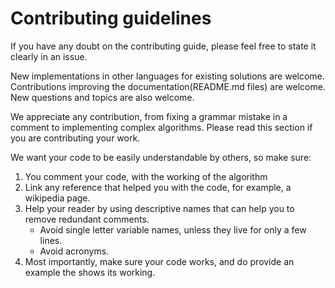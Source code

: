 # Contributing guidelines

If you have any doubt on the contributing guide, please feel free to state it clearly in an issue.  

New implementations in other languages for existing solutions are welcome.  
Contributions improving the documentation(README.md files) are welcome.  
New questions and topics are also welcome.  


We appreciate any contribution, from fixing a grammar mistake in a comment to implementing complex algorithms.
Please read this section if you are contributing your work.

We want your code to be easily understandable by others, so make sure:
1. You comment your code, with the working of the algorithm
2. Link any reference that helped you with the code, for example, a wikipedia page.
3. Help your reader by using descriptive names that can help you to remove redundant comments.
    - Avoid single letter variable names, unless they live for only a few lines.
    - Avoid acronyms.
 4. Most importantly, make sure your code works, and do provide an example the shows its working.
